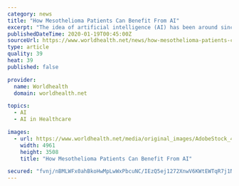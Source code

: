 ```yaml
---
category: news
title: "How Mesothelioma Patients Can Benefit From AI"
excerpt: "The idea of artificial intelligence (AI) has been around since the 1950s but has been on a steadfast ... utilizing this technology to understand who would be most responsive to specific treatments. Immunotherapy, radiation therapy, and surgery are optimized when doctors can address cancer before it spreads to complicated and inoperable places."
publishedDateTime: 2020-01-19T00:45:00Z
sourceUrl: https://www.worldhealth.net/news/how-mesothelioma-patients-can-benefit-ai/
type: article
quality: 39
heat: 39
published: false

provider:
  name: Worldhealth
  domain: worldhealth.net

topics:
  - AI
  - AI in Healthcare

images:
  - url: https://www.worldhealth.net/media/original_images/AdobeStock_41995222.jpeg
    width: 4961
    height: 3508
    title: "How Mesothelioma Patients Can Benefit From AI"

secured: "fvnj/nBMLWFx0ahBkoHwMpLwWxPbcuNC/IEzQ5ej1272XnwV6KWtEWTqR7j1Nlp8pPPnjNuejRX2eihNTchYA1DjSqWaa3l8rMMXHnwIjEA0hCYx8eHqRS5PwQyXaRTQOrkQZMkisCYl5I8DkKy4KwcUUXTlptL84fU4jFVQwm8Q5tecNoU+/3UcuYLShy672u333Em2AzvNrorAe3262Tj+aJJHgVf56o+O+c/pJWGUqX6D2mNFG0vZkwoiOd5WOCCRDCAxOLkweEUlZn9mrr/F2WwB4OE1nf1qR9C75H4=;69GcsSr8WtpSZJ9u9wqqOg=="
---
```


